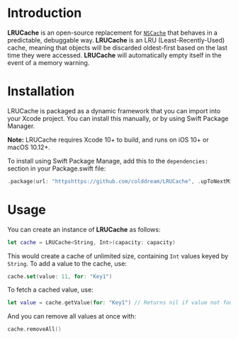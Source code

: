 
# Introduction

**LRUCache** is an open-source replacement for [`NSCache`](https://developer.apple.com/library/mac/documentation/cocoa/reference/NSCache_Class/Reference/Reference.html) that behaves in a predictable, debuggable way. **LRUCache** is an LRU (Least-Recently-Used) cache, meaning that objects will be discarded oldest-first based on the last time they were accessed. **LRUCache** will automatically empty itself in the event of a memory warning.


# Installation

LRUCache is packaged as a dynamic framework that you can import into your Xcode project. You can install this manually, or by using Swift Package Manager.

**Note:** LRUCache requires Xcode 10+ to build, and runs on iOS 10+ or macOS 10.12+.

To install using Swift Package Manage, add this to the `dependencies:` section in your Package.swift file:

```swift
.package(url: "httpshttps://github.com/colddream/LRUCache", .upToNextMinor(from: "1.0.0")),
```


# Usage

You can create an instance of **LRUCache** as follows:

```swift
let cache = LRUCache<String, Int>(capacity: capacity)
```

This would create a cache of unlimited size, containing `Int` values keyed by `String`. To add a value to the cache, use:

```swift
cache.set(value: 11, for: "Key1")
```

To fetch a cached value, use:

```swift
let value = cache.getValue(for: "Key1") // Returns nil if value not found
```

And you can remove all values at once with:

```swift
cache.removeAll()
```
